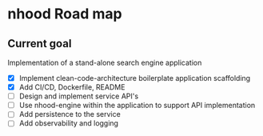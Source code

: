 # nhood Road map

## Current goal

Implementation of a stand-alone search engine application

- [x] Implement clean-code-architecture boilerplate application scaffolding
- [x] Add CI/CD, Dockerfile, README
- [ ] Design and implement service API's
- [ ] Use nhood-engine within the application to support API implementation
- [ ] Add persistence to the service
- [ ] Add observability and logging
